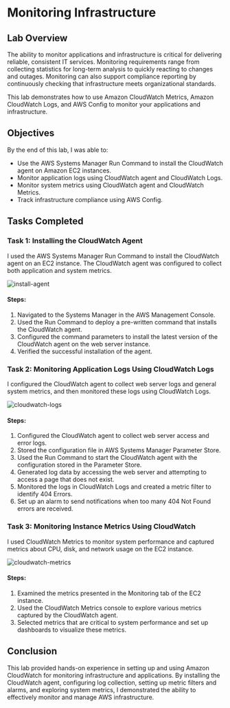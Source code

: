 # Monitoring Infrastructure

## Lab Overview

The ability to monitor applications and infrastructure is critical for delivering reliable, consistent IT services. Monitoring requirements range from collecting statistics for long-term analysis to quickly reacting to changes and outages. Monitoring can also support compliance reporting by continuously checking that infrastructure meets organizational standards.

This lab demonstrates how to use Amazon CloudWatch Metrics, Amazon CloudWatch Logs, and AWS Config to monitor your applications and infrastructure.

## Objectives

By the end of this lab, I was able to:

- Use the AWS Systems Manager Run Command to install the CloudWatch agent on Amazon EC2 instances.
- Monitor application logs using CloudWatch agent and CloudWatch Logs.
- Monitor system metrics using CloudWatch agent and CloudWatch Metrics.
- Track infrastructure compliance using AWS Config.

## Tasks Completed

### Task 1: Installing the CloudWatch Agent

I used the AWS Systems Manager Run Command to install the CloudWatch agent on an EC2 instance. The CloudWatch agent was configured to collect both application and system metrics.

![install-agent](https://github.com/Mohamed-kittany/Canvas-Lab-186-MonitoringInfrastructure/assets/161580792/7c783b6f-0fb7-40b6-95ad-2cb3363a44df)

#### Steps:

1. Navigated to the Systems Manager in the AWS Management Console.
2. Used the Run Command to deploy a pre-written command that installs the CloudWatch agent.
3. Configured the command parameters to install the latest version of the CloudWatch agent on the web server instance.
4. Verified the successful installation of the agent.

### Task 2: Monitoring Application Logs Using CloudWatch Logs

I configured the CloudWatch agent to collect web server logs and general system metrics, and then monitored these logs using CloudWatch Logs.

![cloudwatch-logs](https://github.com/Mohamed-kittany/Canvas-Lab-186-MonitoringInfrastructure/assets/161580792/fcb574e0-d52e-46bc-b814-df2813643321)

#### Steps:

1. Configured the CloudWatch agent to collect web server access and error logs.
2. Stored the configuration file in AWS Systems Manager Parameter Store.
3. Used the Run Command to start the CloudWatch agent with the configuration stored in the Parameter Store.
4. Generated log data by accessing the web server and attempting to access a page that does not exist.
5. Monitored the logs in CloudWatch Logs and created a metric filter to identify 404 Errors.
6. Set up an alarm to send notifications when too many 404 Not Found errors are received.

### Task 3: Monitoring Instance Metrics Using CloudWatch

I used CloudWatch Metrics to monitor system performance and captured metrics about CPU, disk, and network usage on the EC2 instance.

![cloudwatch-metrics](https://github.com/Mohamed-kittany/Canvas-Lab-186-MonitoringInfrastructure/assets/161580792/7ac74b8a-2fb2-4e67-aaf6-54692160f469)

#### Steps:

1. Examined the metrics presented in the Monitoring tab of the EC2 instance.
2. Used the CloudWatch Metrics console to explore various metrics captured by the CloudWatch agent.
3. Selected metrics that are critical to system performance and set up dashboards to visualize these metrics.

## Conclusion

This lab provided hands-on experience in setting up and using Amazon CloudWatch for monitoring infrastructure and applications. By installing the CloudWatch agent, configuring log collection, setting up metric filters and alarms, and exploring system metrics, I demonstrated the ability to effectively monitor and manage AWS infrastructure.
